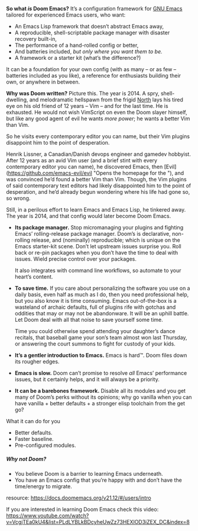 **So what _is_ Doom Emacs?** It’s a configuration framework for [GNU Emacs](https://www.gnu.org/software/emacs/) tailored for experienced Emacs users, who want:

- An Emacs Lisp framework that doesn’t abstract Emacs away,
- A reproducible, shell-scriptable package manager with disaster recovery built-in,
- The performance of a hand-rolled config or better,
- And batteries included, _but only where you want them to be._
- A framework or a starter kit (what’s the difference?)

It can be a foundation for your own config (with as many – or as few – batteries included as you like), a reference for enthusiasts building their own, or anywhere in between.

**Why was Doom written?** Picture this. The year is 2014. A spry, shell-dwelling, and melodramatic hellspawn from the frigid [North](https://www.google.com/maps/place/Canada/@54.723477,-113.7170394,4z/data=!4m5!3m4!1s0x4b0d03d337cc6ad9:0x9968b72aa2438fa5!8m2!3d56.130366!4d-106.346771) lays his tired eye on his old friend of 12 years – Vim – and for the last time. He is exhausted. He would not wish VimScript on even the Doom slayer himself, but like any good agent of evil he wants _more power_; he wants a better Vim than Vim.

So he visits every contemporary editor you can name, but their Vim plugins disappoint him to the point of desperation.

Henrik Lissner, a Canadian/Danish devops engineer and gamedev hobbyist. After 12 years as an avid Vim user (and a brief stint with every contemporary editor you can name), he discovered Emacs, then [Evil](https://github.com/emacs-evil/evil "Opens the homepage for the \"), and was convinced he’d found a better Vim than Vim. Though, the Vim plugins of said contemporary text editors had likely disappointed him to the point of desperation, and he’d already begun wondering where his life had gone so, so wrong.

Still, in a perilous effort to learn Emacs and Emacs Lisp, he tinkered away. The year is 2014, and that config would later become Doom Emacs.
- **Its package manager.** Stop micromanaging your plugins and fighting Emacs’ rolling-release package manager. Doom’s is declarative, non-rolling release, and (nominally) reproducible; which is unique on the Emacs starter-kit scene. Don’t let upstream issues surprise you. Roll back or re-pin packages when you don’t have the time to deal with issues. Wield precise control over your packages.
    
    It also integrates with command line workflows, so automate to your heart’s content.
    
- **To save time.** If you care about personalizing the software you use on a daily basis, even half as much as I do, then you need professional help, but you also know it is time consuming. Emacs out-of-the-box is a wasteland of archaic defaults, full of plugins rife with gotchas and oddities that may or may not be abandonware. It will be an uphill battle. Let Doom deal with all that noise to save yourself some time.
    
    Time you could otherwise spend attending your daughter’s dance recitals, that baseball game your son’s team almost won last Thursday, or answering the court summons to fight for custody of your kids.
    
- **It’s a gentler introduction to Emacs.** Emacs is hard™. Doom files down its rougher edges.
- **Emacs is slow.** Doom can’t promise to resolve _all_ Emacs’ performance issues, but it certainly helps, and it will always be a priority.
- **It can be a barebones framework.** Disable all its modules and you get many of Doom’s perks without its opinions; why go vanilla when you can have vanilla + better defaults + a stronger elisp toolchain from the get go?

What it can do for you

- Better defaults.
- Faster baseline.
- Pre-configured modules.


##### Why _not_ Doom?

- You believe Doom is a barrier to learning Emacs underneath.
- You have an Emacs config that you’re happy with and don’t have the time/energy to migrate.




resource: https://docs.doomemacs.org/v21.12/#/users/intro

If you are interested in learning Doom Emacs 
check this video: https://www.youtube.com/watch?v=VcgjTEa0kU4&list=PLdLYBLkBDcyheUwZz73HEXlOD3iZEX_DC&index=8
